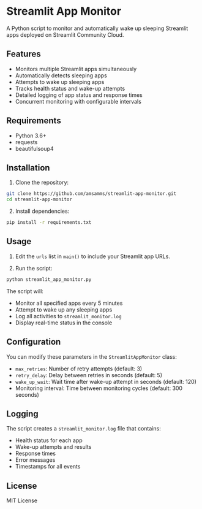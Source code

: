# Streamlit App Monitor

A Python script to monitor and automatically wake up sleeping Streamlit apps deployed on Streamlit Community Cloud.

## Features

- Monitors multiple Streamlit apps simultaneously
- Automatically detects sleeping apps
- Attempts to wake up sleeping apps
- Tracks health status and wake-up attempts
- Detailed logging of app status and response times
- Concurrent monitoring with configurable intervals

## Requirements

- Python 3.6+
- requests
- beautifulsoup4

## Installation

1. Clone the repository:
```bash
git clone https://github.com/amsamms/streamlit-app-monitor.git
cd streamlit-app-monitor
```

2. Install dependencies:
```bash
pip install -r requirements.txt
```

## Usage

1. Edit the `urls` list in `main()` to include your Streamlit app URLs.

2. Run the script:
```bash
python streamlit_app_monitor.py
```

The script will:
- Monitor all specified apps every 5 minutes
- Attempt to wake up any sleeping apps
- Log all activities to `streamlit_monitor.log`
- Display real-time status in the console

## Configuration

You can modify these parameters in the `StreamlitAppMonitor` class:
- `max_retries`: Number of retry attempts (default: 3)
- `retry_delay`: Delay between retries in seconds (default: 5)
- `wake_up_wait`: Wait time after wake-up attempt in seconds (default: 120)
- Monitoring interval: Time between monitoring cycles (default: 300 seconds)

## Logging

The script creates a `streamlit_monitor.log` file that contains:
- Health status for each app
- Wake-up attempts and results
- Response times
- Error messages
- Timestamps for all events

## License

MIT License 